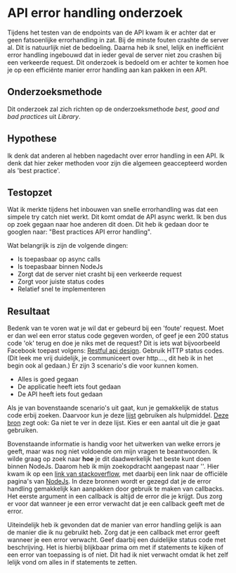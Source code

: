 # API error handling onderzoek
Tijdens het testen van de endpoints van de API kwam ik er achter dat er geen fatsoenlijke errorhandling in zat. Bij de minste fouten crashte de server al. Dit is natuurlijk niet de bedoeling. Daarna heb ik snel, lelijk en inefficiënt error handling ingebouwd dat in ieder geval de server niet zou crashen bij een verkeerde request. Dit onderzoek is bedoeld om er achter te komen hoe je op een efficiënte manier error handling aan kan pakken in een API.
## Onderzoeksmethode
Dit onderzoek zal zich richten op de onderzoeksmethode *best, good and bad practices* uit *Library*.

## Hypothese
Ik denk dat anderen al hebben nagedacht over error handling in een API. Ik denk dat hier zeker methoden voor zijn die algemeen geaccepteerd worden als 'best practice'.

## Testopzet
Wat ik merkte tijdens het inbouwen van snelle errorhandling was dat een simpele try catch niet werkt. Dit komt omdat de API async werkt. Ik ben dus op zoek gegaan naar hoe anderen dit doen. Dit heb ik gedaan door te googlen naar: "Best practices  API error handling".

Wat belangrijk is zijn de volgende dingen:
- Is toepasbaar op async calls
- Is toepasbaar binnen NodeJs
- Zorgt dat de server niet crasht bij een verkeerde request
- Zorgt voor juiste status codes
- Relatief snel te implementeren


## Resultaat
Bedenk van te voren wat je wil dat er gebeurd bij een 'foute' request. Moet er dan wel een error status code gegeven worden, of geef je een 200 status code 'ok' terug en doe je niks met de request? Dit is iets wat bijvoorbeeld Facebook toepast volgens: [Restful api design](https://apigee.com/about/blog/technology/restful-api-design-what-about-errors).
Gebruik HTTP status codes. (Dit leek me vrij duidelijk, je communiceert over http...., dit heb ik in het begin ook al gedaan.)
Er zijn 3 scenario's die voor kunnen komen.
- Alles is goed gegaan
- De applicatie heeft iets fout gedaan
- De API heeft iets fout gedaan

Als je van bovenstaande scenario's uit gaat, kun je gemakkelijk de status code erbij zoeken. Daarvoor kun je deze [lijst](https://httpstatuses.com/) gebruiken als hulpmiddel.
[Deze bron](http://blog.restcase.com/rest-api-error-codes-101/) zegt ook: Ga niet te ver in deze lijst. Kies er een aantal uit die je gaat gebruiken.

Bovenstaande informatie is handig voor het uitwerken van welke errors je geeft, maar was nog niet voldoende om mijn vragen te beantwoorden. Ik wilde graag op zoek naar **hoe** je dit daadwerkelijk het beste kunt doen binnen NodeJs. Daarom heb ik mijn zoekopdracht aangepast naar ''. Hier kwam ik op een [link van stackoverflow](https://stackoverflow.com/questions/7310521/node-js-best-practice-exception-handling/23368579#23368579), met daarbij een link naar de officiële pagina's van [NodeJs](https://www.joyent.com/node-js/production/design/errors).
In deze bronnen wordt er gezegd dat je de error handling gemakkelijk kan aanpakken door gebruik te maken van callbacks. Het eerste argument in een callback is altijd de error die je krijgt. Dus zorg er voor dat wanneer je een error verwacht dat je een callback geeft met de error.

Uiteindelijk heb ik gevonden dat de manier van error handling gelijk is aan de manier die ik nu gebruikt heb. Zorg dat je  een callback met error geeft wanneer je een error verwacht. Geef daarbij een duidelijke status code met beschrijving. Het is hierbij blijkbaar prima om met if statements te kijken of een error van toepassing is of niet. Dit had ik niet verwacht omdat ik het zelf lelijk vond om alles in if statements te zetten.
